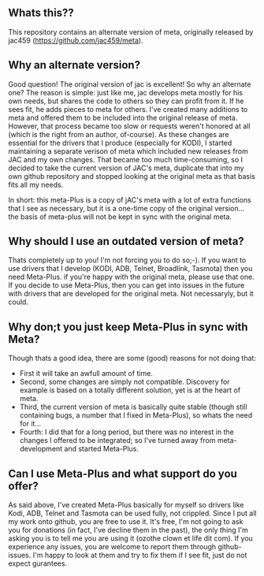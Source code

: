 ## Whats this??
This repository contains an alternate version of meta, originally released by jac459 (https://github.com/jac459/meta).
## Why an alternate version? 
Good question! The original version of jac is excellent! So why an alternate one?
The reason is simple: just like me, jac develops meta mostly for his own needs, but shares the code to others so they can profit from it.
If he sees fit, he adds pieces to meta for others. I've created many additions to meta and offered them to be included into the original release of meta.
However, that process became too slow or requests weren't honored at all (which is the right from an author, of-course).
As these changes are essential for the drivers that I produce (especially for KODI), I started maintaining a separate verison of meta which included new releases from JAC and my own changes.
That became too much time-consuming, so I decided to take the current version of JAC's meta, duplicate that into my own github repository and stopped looking at the original meta as that basis fits all my needs.

In short: this meta-Plus is a copy of jAC's meta with a lot of extra functions that I see as necessary, but it is a one-time copy of the original version... the basis of meta-plus will not be kept in sync with the original meta.

## Why should I use an outdated version of meta?
Thats completely up to you! I'm not forcing you to do so;-). 
If you want to use drivers that I develop (KODI, ADB, Telnet, Broadlink, Tasmota) then you need Meta-Plus. if you're happy with the original meta, please use that one.
If you decide to use Meta-Plus, then you can get into issues in the future with drivers that are developed for the original meta. Not necessaryly, but it could.

## Why don;t you just keep Meta-Plus in sync with Meta?
Though thats a good idea, there are some (good) reasons for not doing that:
- First it will take an awfull amount of time.
- Second, some changes are simply not compatible. Discovery for example is based on a totally different solution, yet is at the heart of meta.
- Third, the current version of meta is basically quite stable (though still containing bugs, a number that I fixed in Meta-Plus), so whats the need for it...
- Fourth: I did that for a long period, but there was no interest in the changes I offered to be integrated; so I've turned away from meta-development and started Meta-Plus.

## Can I use Meta-Plus and what support do you offer?
As said above, I've created Meta-Plus basically for myself so drivers like Kodi, ADB, Telnet and Tasmota can be used fully, not crippled.
Since I put all my work onto github, you are free to use it. It's free, I'm not going to ask you for donations (in fact, I've decline them in the past), the only thing I'm asking you is to tell me you are using it (ozothe clown et life dit com). 
If you experience any issues, you are welcome to report them through github-issues. I'm happy to look at them and try to fix them if I see fit, just do not expect gurantees.

